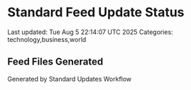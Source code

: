 # Standard Feed Update Status
Last updated: Tue Aug  5 22:14:07 UTC 2025
Categories: technology,business,world

## Feed Files Generated

Generated by Standard Updates Workflow
